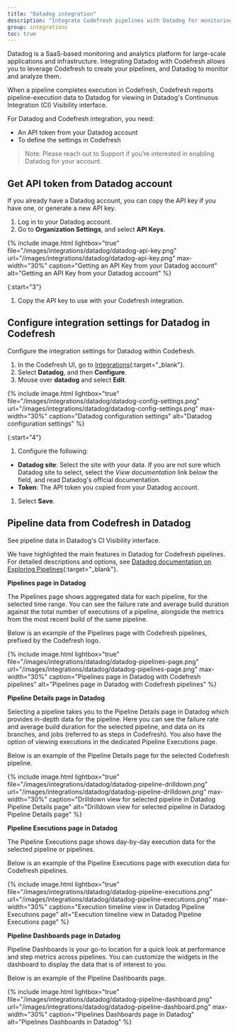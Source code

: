 ```yaml
---
title: "Datadog integration"
description: "Integrate Codefresh pipelines with Datadog for monitoring and analysis"
group: integrations
toc: true
---
```


Datadog is a SaaS-based monitoring and analytics platform for large-scale applications and infrastructure. Integrating Datadog with Codefresh allows you to leverage Codefresh to create your pipelines, and Datadog to monitor and analyze them.  

When a pipeline completes execution in Codefresh, Codefresh reports pipeline-execution data to Datadog for viewing in Datadog's Continuous Integration (CI) Visibility interface.

For Datadog and Codefresh integration, you need:
* An API token from your Datadog account
* To define the settings in Codefresh

> Note: Please reach out to Support if you’re interested in enabling Datadog for your account.

## Get API token from Datadog account
If you already have a Datadog account, you can copy the API key if you have one, or generate a new API key. 

1. Log in to your Datadog account.
1. Go to **Organization Settings**, and select **API Keys**.
    
  {% include image.html 
lightbox="true" 
file="/images/integrations/datadog/datadog-api-key.png" 
url="/images/integrations/datadog/datadog-api-key.png"
max-width="30%"
caption="Getting an API Key from your Datadog account"
alt="Getting an API Key from your Datadog account"
%}

{:start="3"}
1. Copy the API key to use with your Codefresh integration.

## Configure integration settings for Datadog in Codefresh

Configure the integration settings for Datadog within Codefresh.

1. In the Codefresh UI, go to [Integrations](https://g.codefresh.io/account-admin/account-conf/integration){:target="\_blank"}. 
1. Select **Datadog**, and then **Configure**.
1. Mouse over **datadog** and select **Edit**.
  
  {% include image.html 
lightbox="true" 
file="/images/integrations/datadog/datadog-config-settings.png" 
url="/images/integrations/datadog/datadog-config-settings.png"
max-width="30%"
caption="Datadog configuration settings"
alt="Datadog configuration settings"
%}

{:start="4"}
1. Configure the following:
  * **Datadog site**: Select the site with your data. If you are not sure which Datadog site to select, select the _View documentation_ link below the field, and read Datadog's official documentation. 
  * **Token**: The API token you copied from your Datadog account. 
1. Select **Save**.


## Pipeline data from Codefresh in Datadog
See pipeline data in Datadog's CI Visibility interface.  

We have highlighted the main features in Datadog for Codefresh pipelines. For detailed descriptions and options, see [Datadog documentation on Exploring Pipelines](https://docs.datadoghq.com/continuous_integration/explore_pipelines/){:target="\_blank"}.  


**Pipelines page in Datadog**  

The Pipelines page shows aggregated data for each pipeline, for the selected time range.  You can see the failure rate and average build duration against the total number of executions of a pipeline, alongside the metrics from the most recent build of the same pipeline.  

Below is an example of the Pipelines page with Codefresh pipelines, prefixed by the Codefresh logo. 

  {% include image.html 
lightbox="true" 
file="/images/integrations/datadog/datadog-pipelines-page.png" 
url="/images/integrations/datadog/datadog-pipelines-page.png"
max-width="30%"
caption="Pipelines page in Datadog with Codefresh pipelines"
alt="Pipelines page in Datadog with Codefresh pipelines"
%}

**Pipeline Details page in Datadog**  

Selecting a pipeline takes you to the Pipeline Details page in Datadog which provides in-depth data for the pipeline. 
Here you can see the failure rate and average build duration for the selected pipeline, and data on its branches, and jobs (referred to as steps in Codefresh). 
You also have the option of viewing executions in the dedicated Pipeline Executions page.

Below is an example of the Pipeline Details page for the selected Codefresh pipeline.  


  {% include image.html 
lightbox="true" 
file="/images/integrations/datadog/datadog-pipeline-drilldown.png" 
url="/images/integrations/datadog/datadog-pipeline-drilldown.png"
max-width="30%"
caption="Drilldown view for selected pipeline in Datadog Pipeline Details page"
alt="Drilldown view for selected pipeline in Datadog Pipeline Details page"
%}

**Pipeline Executions page in Datadog**  

The Pipeline Executions page shows day-by-day execution data for the selected pipeline or pipelines.  

Below is an example of the Pipeline Executions page with execution data for Codefresh pipelines.  


  {% include image.html 
lightbox="true" 
file="/images/integrations/datadog/datadog-pipeline-executions.png" 
url="/images/integrations/datadog/datadog-pipeline-executions.png"
max-width="30%"
caption="Execution timeline view in Datadog Pipeline Executions page"
alt="Execution timeline view in Datadog Pipeline Executions page"
%}

**Pipeline Dashboards page in Datadog**  

Pipeline Dashboards is your go-to location for a quick look at performance and step metrics across pipelines. You can customize the widgets in the dashboard to display the data that is of interest to you.

Below is an example of the Pipeline Dashboards page.  


  {% include image.html 
lightbox="true" 
file="/images/integrations/datadog/datadog-pipeline-dashboard.png" 
url="/images/integrations/datadog/datadog-pipeline-dashboard.png"
max-width="30%"
caption="Pipelines Dashboards page in Datadog"
alt="Pipelines Dashboards in Datadog"
%}
